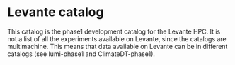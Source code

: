 # Levante catalog

This catalog is the phase1 development catalog for the Levante HPC.
It is not a list of all the experiments available on Levante, since 
the catalogs are multimachine. This means that data available on Levante
can be in different catalogs (see lumi-phase1 and ClimateDT-phase1).
